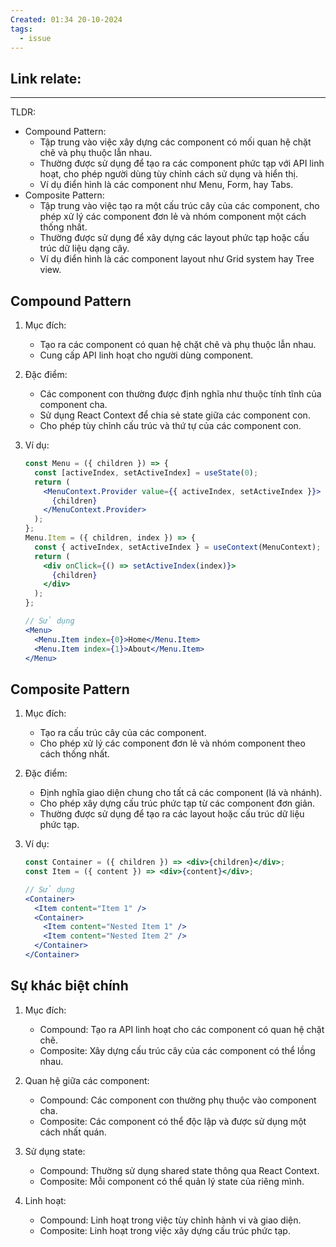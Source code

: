 ```yaml
---
Created: 01:34 20-10-2024
tags:
  - issue
---
```

Link relate:
- 

---

TLDR:
- Compound Pattern:
    - Tập trung vào việc xây dựng các component có mối quan hệ chặt chẽ và phụ thuộc lẫn nhau.
    - Thường được sử dụng để tạo ra các component phức tạp với API linh hoạt, cho phép người dùng tùy chỉnh cách sử dụng và hiển thị.
    - Ví dụ điển hình là các component như Menu, Form, hay Tabs.
- Composite Pattern:
    - Tập trung vào việc tạo ra một cấu trúc cây của các component, cho phép xử lý các component đơn lẻ và nhóm component một cách thống nhất.
    - Thường được sử dụng để xây dựng các layout phức tạp hoặc cấu trúc dữ liệu dạng cây.
    - Ví dụ điển hình là các component layout như Grid system hay Tree view.

## Compound Pattern

1. Mục đích:
   - Tạo ra các component có quan hệ chặt chẽ và phụ thuộc lẫn nhau.
   - Cung cấp API linh hoạt cho người dùng component.

2. Đặc điểm:
   - Các component con thường được định nghĩa như thuộc tính tĩnh của component cha.
   - Sử dụng React Context để chia sẻ state giữa các component con.
   - Cho phép tùy chỉnh cấu trúc và thứ tự của các component con.

3. Ví dụ:
   ```jsx
   const Menu = ({ children }) => {
     const [activeIndex, setActiveIndex] = useState(0);
     return (
       <MenuContext.Provider value={{ activeIndex, setActiveIndex }}>
         {children}
       </MenuContext.Provider>
     );
   };
   Menu.Item = ({ children, index }) => {
     const { activeIndex, setActiveIndex } = useContext(MenuContext);
     return (
       <div onClick={() => setActiveIndex(index)}>
         {children}
       </div>
     );
   };

   // Sử dụng
   <Menu>
     <Menu.Item index={0}>Home</Menu.Item>
     <Menu.Item index={1}>About</Menu.Item>
   </Menu>
   ```

## Composite Pattern

1. Mục đích:
   - Tạo ra cấu trúc cây của các component.
   - Cho phép xử lý các component đơn lẻ và nhóm component theo cách thống nhất.

2. Đặc điểm:
   - Định nghĩa giao diện chung cho tất cả các component (lá và nhánh).
   - Cho phép xây dựng cấu trúc phức tạp từ các component đơn giản.
   - Thường được sử dụng để tạo ra các layout hoặc cấu trúc dữ liệu phức tạp.

3. Ví dụ:
   ```jsx
   const Container = ({ children }) => <div>{children}</div>;
   const Item = ({ content }) => <div>{content}</div>;

   // Sử dụng
   <Container>
     <Item content="Item 1" />
     <Container>
       <Item content="Nested Item 1" />
       <Item content="Nested Item 2" />
     </Container>
   </Container>
   ```

## Sự khác biệt chính

1. Mục đích:
   - Compound: Tạo ra API linh hoạt cho các component có quan hệ chặt chẽ.
   - Composite: Xây dựng cấu trúc cây của các component có thể lồng nhau.

2. Quan hệ giữa các component:
   - Compound: Các component con thường phụ thuộc vào component cha.
   - Composite: Các component có thể độc lập và được sử dụng một cách nhất quán.

3. Sử dụng state:
   - Compound: Thường sử dụng shared state thông qua React Context.
   - Composite: Mỗi component có thể quản lý state của riêng mình.

4. Linh hoạt:
   - Compound: Linh hoạt trong việc tùy chỉnh hành vi và giao diện.
   - Composite: Linh hoạt trong việc xây dựng cấu trúc phức tạp.